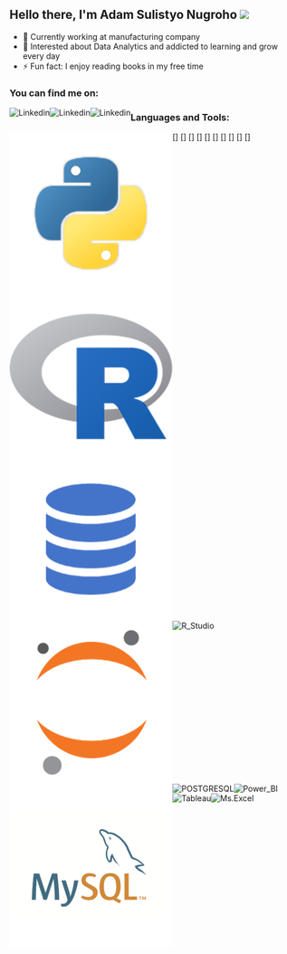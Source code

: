 ## Hello there, I'm Adam Sulistyo Nugroho <img src="https://raw.githubusercontent.com/MartinHeinz/MartinHeinz/master/wave.gif" width="30px">

- 🔭 Currently working at manufacturing company
- 🌱 Interested about Data Analytics and addicted to learning and grow every day
- ⚡ Fun fact: I enjoy reading books in my free time

### You can find me on:

[<img align="left" alt="Linkedin" src="https://img.shields.io/badge/LinkedIn-0077B5?style=for-the-badge&logo=linkedin&logoColor=white" />](https://www.linkedin.com/in/adam-sulistyo-nugroho-b014a1135/)
[<img align="left" alt="Linkedin" src="https://img.shields.io/badge/Kaggle-20BEFF?style=for-the-badge&logo=Kaggle&logoColor=white" />](https://www.kaggle.com/adamsln)
[<img align="left" alt="Linkedin" src="https://img.shields.io/badge/Tableau-E97627?style=for-the-badge&logo=Tableau&logoColor=white" />](https://public.tableau.com/app/profile/adam.sulistyo.n)

### Languages and Tools:
[<img align="left" alt="Python" src="https://raw.githubusercontent.com/github/explore/80688e429a7d4ef2fca1e82350fe8e3517d3494d/topics/python/python.png" />]
[<img align="left" alt="R" src="https://raw.githubusercontent.com/github/explore/80688e429a7d4ef2fca1e82350fe8e3517d3494d/topics/r/r.png" />]
[<img align="left" alt="SQL" src="https://raw.githubusercontent.com/github/explore/80688e429a7d4ef2fca1e82350fe8e3517d3494d/topics/sql/sql.png" />]
[<img align="left" alt="Jupyter_Notebook" src="https://raw.githubusercontent.com/github/explore/80688e429a7d4ef2fca1e82350fe8e3517d3494d/topics/jupyter-notebook/jupyter-notebook.png" />]
[<img align="left" alt="R_Studio" src="https://img.shields.io/badge/RStudio-75AADB?style=for-the-badge&logo=RStudio&logoColor=white" />]
[<img align="left" alt="MySQL" src="https://raw.githubusercontent.com/github/explore/80688e429a7d4ef2fca1e82350fe8e3517d3494d/topics/mysql/mysql.png" />]
[<img align="left" alt="POSTGRESQL" src="https://img.shields.io/badge/PostgreSQL-316192?style=for-the-badge&logo=postgresql&logoColor=white" />]
[<img align="left" alt="Power_BI" src="https://img.shields.io/badge/PowerBI-F2C811?style=for-the-badge&logo=Power%20BI&logoColor=white" />]
[<img align="left" alt="Tableau" src="https://img.shields.io/badge/Tableau-E97627?style=for-the-badge&logo=Tableau&logoColor=white" />]
[<img align="left" alt="Ms.Excel" src="https://img.shields.io/badge/Microsoft_Excel-217346?style=for-the-badge&logo=microsoft-excel&logoColor=white" />]
